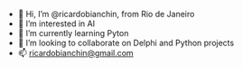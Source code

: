 - 👋 Hi, I’m @ricardobianchin, from Rio de Janeiro
- 👀 I’m interested in AI
- 🌱 I’m currently learning Pyton
- 💞️ I’m looking to collaborate on Delphi and Python projects
- 📫 ricardobianchin@gmail.com

<!---
How to reach me ...
ricardobianchin/ricardobianchin is a ✨ special ✨ repository because its `README.md` (this file) appears on your GitHub profile.
You can click the Preview link to take a look at your changes.
--->
